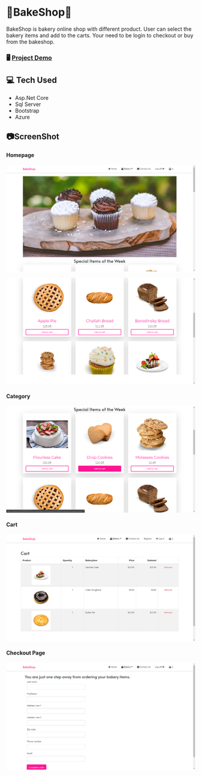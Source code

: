 # 🍪BakeShop🛒
BakeShop is bakery online shop with different product. User can select the bakery items and add to the carts. Your need to be login to checkout or buy from the bakeshop.

### 🖥 [Project Demo](https://bakeshop20200903003834.azurewebsites.net/)


## 💻 Tech Used
* Asp.Net Core 
* Sql Server
* Bootstrap
* Azure

## 📷ScreenShot

#### Homepage
![Homepage](https://github.com/diwashrestha/BakeShop/blob/master/image/bakeshop5.png?raw=true)

![Homepage](https://github.com/diwashrestha/BakeShop/blob/master/image/bakeshop1.png?raw=true)

#### Category

![Category](https://github.com/diwashrestha/BakeShop/blob/master/image/bakeshop4.png?raw=true)

#### Cart 
![Cart](https://github.com/diwashrestha/BakeShop/blob/master/image/bakeshop3.png?raw=true)

#### Checkout Page
![Checkout](https://github.com/diwashrestha/BakeShop/blob/master/image/checkout.png?raw=true)
